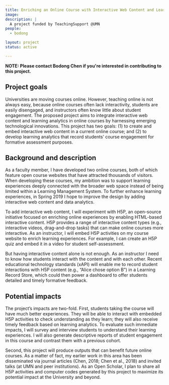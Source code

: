 ```yaml
---
title: Enriching an Online Course with Interactive Web Content and Learning Analytics
image:
description: |
  A project funded by TeachingSupport @UMN
people:
  - bodong

layout: project
status: active

---
```


**NOTE: Please contact Bodong Chen if you're interested in contributing to this project.**

## Project goals

Universities are moving courses online. However, teaching online is not always easy, because online courses often lack interactivity, students are easily disengaged, and instructors often know little about student engagement. The proposed project aims to integrate interactive web content and learning analytics in online courses by harnessing emerging technological innovations. This project has two goals: (1) to create and embed interactive web content in a current online course; and (2) to develop learning analytics that record students’ course engagement for formative assessment purposes. 

## Background and description

As a faculty member, I have developed two online courses, both of which feature open course websites that have attracted thousands of visitors. When developing these courses, my ambition was to support learning experiences deeply connected with the broader web space instead of being limited within a Learning Management System. To further enhance learning experiences, in Spring 2019 I hope to improve the design by adding interactive web content and data analytics.

To add interactive web content, I will experiment with H5P, an open-source initiative focused on enriching online experiences by enabling HTML-based interactive content. H5P provides a range of interactive content types (e.g., interactive videos, drag-and-drop tasks) that can make online courses more interactive. As an instructor, I will embed H5P activities on my course website to enrich learning experiences. For example, I can create an H5P quiz and embed it in a video for student self-assessment. 

But having interactive content alone is not enough. As an instructor I need to know how students interact with the content and with each other. Recent educational technology standards (xAPI) will enable me to record student interactions with H5P content (e.g., “Alice chose option B”) in a Learning Record Store, which could then power a dashboard to offer students detailed and timely formative feedback. 

## Potential impacts

The project’s impacts are two-fold. First, students taking the course will have much better experiences. They will be able to interact with embedded H5P activities to check understanding as they learn; they will also receive timely feedback based on learning analytics.  To evaluate such immediate impacts, I will survey and interview students to understand their learning experiences. I will also generate descriptive reports of student engagement in this course and contrast them with a previous cohort.

Second, this project will produce outputs that can benefit future online courses. As a matter of fact, my earlier work in this area has been disseminated via journal articles (Chen, 2018; Chen et al., 2018) and invited talks (at UMN and peer institutions). As an Open Scholar, I plan to share all H5P activities and computer codes generated by this project to maximize its potential impact at the University and beyond.